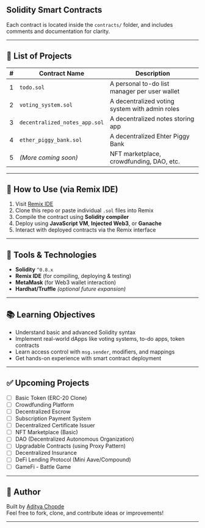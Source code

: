 ## Solidity Smart Contracts

Each contract is located inside the `contracts/` folder, and includes comments and documentation for clarity.

---

## 📘 List of Projects

| #  | Contract Name        | Description                                     |
|----|----------------------|-------------------------------------------------|
| 1  | `todo.sol`        | A personal to-do list manager per user wallet  |
| 2  | `voting_system.sol`   | A decentralized voting system with admin roles |
| 3  | `decentralized_notes_app.sol`   | A decentralized notes storing app |
| 4  | `ether_piggy_bank.sol`   | A decentralized Ehter Piggy Bank |
| 5  | *(More coming soon)* | NFT marketplace, crowdfunding, DAO, etc.       |

---

## 🚀 How to Use (via Remix IDE)

1. Visit [Remix IDE](https://remix.ethereum.org/)
2. Clone this repo or paste individual `.sol` files into Remix
3. Compile the contract using **Solidity compiler**
4. Deploy using **JavaScript VM**, **Injected Web3**, or **Ganache**
5. Interact with deployed contracts via the Remix interface

---

## 🔧 Tools & Technologies

- **Solidity** `^0.8.x`
- **Remix IDE** (for compiling, deploying & testing)
- **MetaMask** (for Web3 wallet interaction)
- **Hardhat/Truffle** *(optional future expansion)*

---

## 📚 Learning Objectives

- Understand basic and advanced Solidity syntax
- Implement real-world dApps like voting systems, to-do apps, token contracts
- Learn access control with `msg.sender`, modifiers, and mappings
- Get hands-on experience with smart contract deployment

---

## ✅ Upcoming Projects

- [ ] Basic Token (ERC-20 Clone)
- [ ] Crowdfunding Platform
- [ ] Decentralized Escrow
- [ ] Subscription Payment System
- [ ] Decentralized Certificate Issuer
- [ ] NFT Marketplace (Basic)
- [ ] DAO (Decentralized Autonomous Organization)
- [ ] Upgradable Contracts (using Proxy Pattern)
- [ ] Decentralized Insurance
- [ ] DeFi Lending Protocol (Mini Aave/Compound)
- [ ] GameFi - Battle Game

---

## 🙌 Author

Built by [Aditya Chopde](https://github.com/your-github-username)  
Feel free to fork, clone, and contribute ideas or improvements!

---

